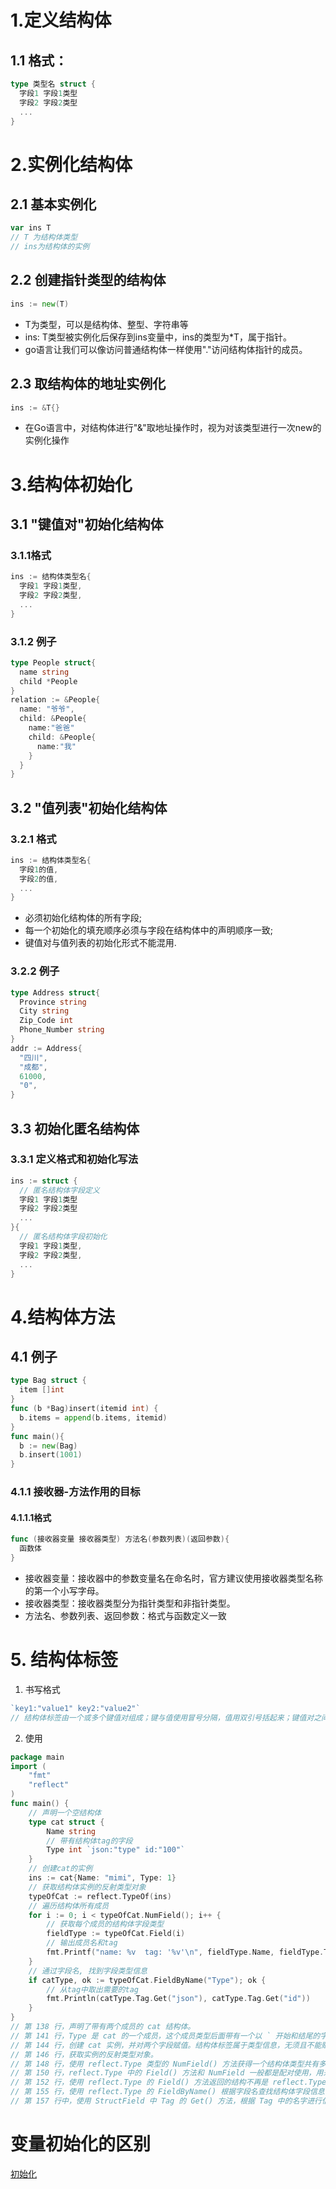# 1.定义结构体
## 1.1 格式：
```go
type 类型名 struct {
  字段1 字段1类型
  字段2 字段2类型
  ...
}
```
# 2.实例化结构体
## 2.1 基本实例化
```go
var ins T
// T 为结构体类型
// ins为结构体的实例
```
## 2.2 创建指针类型的结构体
```go
ins := new(T)
```
* T为类型，可以是结构体、整型、字符串等
* ins: T类型被实例化后保存到ins变量中，ins的类型为*T，属于指针。
* go语言让我们可以像访问普通结构体一样使用"."访问结构体指针的成员。
## 2.3 取结构体的地址实例化
```go
ins := &T{}
```
* 在Go语言中，对结构体进行"&"取地址操作时，视为对该类型进行一次new的实例化操作

# 3.结构体初始化
## 3.1 "键值对"初始化结构体
### 3.1.1格式
```go
ins := 结构体类型名{
  字段1 字段1类型,
  字段2 字段2类型,
  ...
}
```
### 3.1.2 例子
```go
type People struct{
  name string
  child *People
}
relation := &People{
  name: "爷爷",
  child: &People{
    name:"爸爸"
    child: &People{
      name:"我"
    }
  }
}
```
## 3.2 "值列表"初始化结构体
### 3.2.1 格式
```go
ins := 结构体类型名{
  字段1的值,
  字段2的值,
  ...
}
```
* 必须初始化结构体的所有字段;
* 每一个初始化的填充顺序必须与字段在结构体中的声明顺序一致;
* 键值对与值列表的初始化形式不能混用.
### 3.2.2 例子
```go
type Address struct{
  Province string
  City string
  Zip_Code int
  Phone_Number string
}
addr := Address{
  "四川",
  "成都",
  61000,
  "0",
}
```
## 3.3 初始化匿名结构体
### 3.3.1 定义格式和初始化写法
```go
ins := struct {
  // 匿名结构体字段定义
  字段1 字段1类型
  字段2 字段2类型
  ...
}{
  // 匿名结构体字段初始化
  字段1 字段1类型,
  字段2 字段2类型,
  ...
}
```
# 4.结构体方法
## 4.1 例子
```go
type Bag struct {
  item []int
}
func (b *Bag)insert(itemid int) {
  b.items = append(b.items, itemid)
}
func main(){
  b := new(Bag)
  b.insert(1001)
}
```
### 4.1.1 接收器-方法作用的目标
#### 4.1.1.1格式
```go
func (接收器变量 接收器类型) 方法名(参数列表)(返回参数){
  函数体
}
```
* 接收器变量：接收器中的参数变量名在命名时，官方建议使用接收器类型名称的第一个小写字母。
* 接收器类型：接收器类型分为指针类型和非指针类型。
* 方法名、参数列表、返回参数：格式与函数定义一致

# 5. 结构体标签
1. 书写格式
```go
`key1:"value1" key2:"value2"`
// 结构体标签由一个或多个键值对组成；键与值使用冒号分隔，值用双引号括起来；键值对之间使用一个空格分隔。
```
2. 使用
```go
package main
import (
    "fmt"
    "reflect"
)
func main() {
    // 声明一个空结构体
    type cat struct {
        Name string
        // 带有结构体tag的字段
        Type int `json:"type" id:"100"`
    }
    // 创建cat的实例
    ins := cat{Name: "mimi", Type: 1}
    // 获取结构体实例的反射类型对象
    typeOfCat := reflect.TypeOf(ins)
    // 遍历结构体所有成员
    for i := 0; i < typeOfCat.NumField(); i++ {
        // 获取每个成员的结构体字段类型
        fieldType := typeOfCat.Field(i)
        // 输出成员名和tag
        fmt.Printf("name: %v  tag: '%v'\n", fieldType.Name, fieldType.Tag)
    }
    // 通过字段名, 找到字段类型信息
    if catType, ok := typeOfCat.FieldByName("Type"); ok {
        // 从tag中取出需要的tag
        fmt.Println(catType.Tag.Get("json"), catType.Tag.Get("id"))
    }
}
// 第 138 行，声明了带有两个成员的 cat 结构体。
// 第 141 行，Type 是 cat 的一个成员，这个成员类型后面带有一个以 ` 开始和结尾的字符串。这个字符串在Go语言中被称为 Tag（标签）。一般用于给字段添加自定义信息，方便其他模块根据信息进行不同功能的处理。
// 第 144 行，创建 cat 实例，并对两个字段赋值。结构体标签属于类型信息，无须且不能赋值。
// 第 146 行，获取实例的反射类型对象。
// 第 148 行，使用 reflect.Type 类型的 NumField() 方法获得一个结构体类型共有多少个字段。如果类型不是结构体，将会触发宕机错误。
// 第 150 行，reflect.Type 中的 Field() 方法和 NumField 一般都是配对使用，用来实现结构体成员的遍历操作。
// 第 152 行，使用 reflect.Type 的 Field() 方法返回的结构不再是 reflect.Type 而是 StructField 结构体。
// 第 155 行，使用 reflect.Type 的 FieldByName() 根据字段名查找结构体字段信息，catType 表示返回的结构体字段信息，类型为 StructField，ok 表示是否找到结构体字段的信息。
// 第 157 行中，使用 StructField 中 Tag 的 Get() 方法，根据 Tag 中的名字进行信息获取。
```
# 变量初始化的区别
[初始化](https://www.cnblogs.com/liyutian/p/10050320.html)

